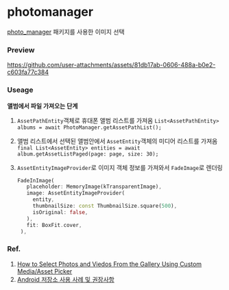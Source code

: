 # photomanager
[photo_manager](https://pub.dev/packages/photo_manager) 패키지를 사용한 이미지 선택

### Preview 
https://github.com/user-attachments/assets/81db17ab-0606-488a-b0e2-c603fa77c384

### Useage 
**앨범에서 파일 가져오는 단계**
1. `AssetPathEntity`객체로 휴대폰 앨범 리스트를 가져옴
  `List<AssetPathEntity> albums = await PhotoManager.getAssetPathList();`

2. 앨범 리스트에서 선택된 앨범안에서 `AssetEntity`객체의 미디어 리스트를 가져옴
   `final List<AssetEntity> entities = await album.getAssetListPaged(page: page, size: 30);`
   
3. `AssetEntityImageProvider`로 이미지 객체 정보를 가져와서 `FadeImage`로 렌더링
     ```dart 
     FadeInImage(
        placeholder: MemoryImage(kTransparentImage),
        image: AssetEntityImageProvider(
          entity,
          thumbnailSize: const ThumbnailSize.square(500),
          isOriginal: false,
        ),
        fit: BoxFit.cover,
      ),
     ```

### Ref. 
1. [How to Select Photos and Viedos From the Gallery Using Custom Media/Asset Picker ](https://hemanthajay.medium.com/how-to-select-photos-and-videos-from-the-gallery-using-custom-media-asset-picker-a2909b64d8be)
2. [Android 저장소 사용 사례 및 권장사항](https://developer.android.com/training/data-storage/use-cases?hl=ko)
